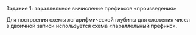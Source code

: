 Задание 1: параллельное вычисление префиксов «произведения»

Для построения схемы логарифмической глубины для сложения чисел в двоичной записи используется схема «параллельный префикс».